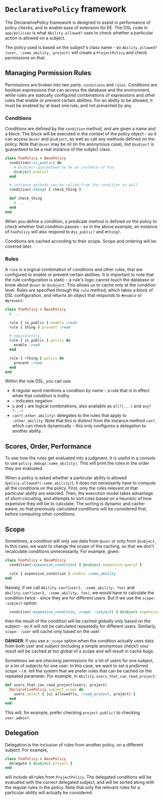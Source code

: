 # `DeclarativePolicy` framework

The DeclarativePolicy framework is designed to assist in performance of policy checks, and to enable ease of extension for EE. The DSL code in `app/policies` is what `Ability.allowed?` uses to check whether a particular action is allowed on a subject.

The policy used is based on the subject's class name - so `Ability.allowed?(user, :some_ability, project)` will create a `ProjectPolicy` and check permissions on that.

## Managing Permission Rules

Permissions are broken into two parts: `conditions` and `rules`. Conditions are boolean expressions that can access the database and the environment, while rules are statically configured combinations of expressions and other rules that enable or prevent certain abilities. For an ability to be allowed, it must be enabled by at least one rule, and not prevented by any.


### Conditions

Conditions are defined by the `condition` method, and are given a name and a block. The block will be executed in the context of the policy object - so it can access `@user` and `@subject`, as well as call any methods defined on the policy. Note that `@user` may be nil (in the anonymous case), but `@subject` is guaranteed to be a real instance of the subject class.

``` ruby
class FooPolicy < BasePolicy
  condition(:is_public) do
    # @subject guaranteed to be an instance of Foo
    @subject.public?
  end

  # instance methods can be called from the condition as well
  condition(:thing) { check_thing }

  def check_thing
    # ...
  end
end
```

When you define a condition, a predicate method is defined on the policy to check whether that condition passes - so in the above example, an instance of `FooPolicy` will also respond to `#is_public?` and `#thing?`.

Conditions are cached according to their scope. Scope and ordering will be covered later.

### Rules

A `rule` is a logical combination of conditions and other rules, that are configured to enable or prevent certain abilities. It is important to note that the rule configuration is static - a rule's logic cannot touch the database or know about `@user` or `@subject`. This allows us to cache only at the condition level. Rules are specified through the `rule` method, which takes a block of DSL configuration, and returns an object that responds to `#enable` or `#prevent`:

``` ruby
class FooPolicy < BasePolicy
  # ...

  rule { is_public }.enable :read
  rule { thing }.prevent :read

  # equivalently,
  rule { is_public }.policy do
    enable :read
  end

  rule { ~thing }.policy do
    prevent :read
  end
end
```

Within the rule DSL, you can use:

* A regular word mentions a condition by name - a rule that is in effect when that condition is truthy.
* `~` indicates negation
* `&` and `|` are logical combinations, also available as `all?(...)` and `any?(...)`
* `can?(:other_ability)` delegates to the rules that apply to `:other_ability`. Note that this is distinct from the instance method `can?`, which can check dynamically - this only configures a delegation to another ability.

## Scores, Order, Performance

To see how the rules get evaluated into a judgment, it is useful in a console to use `policy.debug(:some_ability)`. This will print the rules in the order they are evaluated.

When a policy is asked whether a particular ability is allowed (`policy.allowed?(:some_ability)`), it does not necessarily have to compute all the conditions on the policy. First, only the rules relevant ot that particular ability are selected. Then, the execution model takes advantage of short-circuiting, and attempts to sort rules based on a heuristic of how expensive they will be to calculate. The sorting is dynamic and cache-aware, so that previously calculated conditions will be considered first, before computing other conditions.

## Scope

Sometimes, a condition will only use data from `@user` or only from `@subject`. In this case, we want to change the scope of the caching, so that we don't recalculate conditions unnecessarily. For example, given:

``` ruby
class FooPolicy < BasePolicy
  condition(:expensive_condition) { @subject.expensive_query? }

  rule { expensive_condition }.enable :some_ability
end
```

Naively, if we call `Ability.can?(user1, :some_ability, foo)` and `Ability.can?(user2, :some_ability, foo)`, we would have to calculate the condition twice - since they are for different users. But if we use the `scope: :subject` option:

``` ruby
  condition(:expensive_condition, scope: :subject) { @subject.expensive_query? }
```

then the result of the condition will be cached globally only based on the subject - so it will not be calculated repeatedly for different users. Similarly, `scope: :user` will cache only based on the user.

**DANGER**: If you use a `:scope` option when the condition actually uses data from
both user and subject (including a simple anonymous check!) your result will be cached at too global of a scope and will result in cache bugs.

Sometimes we are checking permissions for a lot of users for one subject, or a lot of subjects for one user. In this case, we want to set a *preferred scope* - i.e. tell the system that we prefer rules that can be cached on the repeated parameter. For example, in `Ability.users_that_can_read_project`:

``` ruby
def users_that_can_read_project(users, project)
  DeclarativePolicy.subject_scope do
    users.select { |u| allowed?(u, :read_project, project) }
  end
end
```

This will, for example, prefer checking `project.public?` to checking `user.admin?`.

## Delegation

Delegation is the inclusion of rules from another policy, on a different subject. For example,

``` ruby
class FooPolicy < BasePolicy
  delegate { @subject.project }
end
```

will include all rules from `ProjectPolicy`. The delegated conditions will be evaluated with the correct delegated subject, and will be sorted along with the regular rules in the policy. Note that only the relevant rules for a particular ability will actually be considered.
